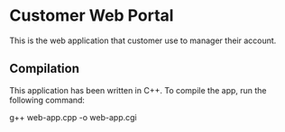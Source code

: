 # Customer Web Portal

This is the web application that customer use to manager their account.

## Compilation

This application has been written in C++. To compile the app, run the following command:

g++ web-app.cpp -o web-app.cgi